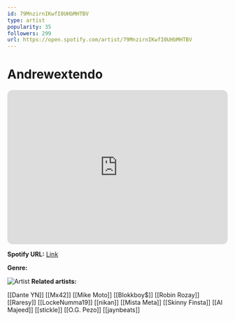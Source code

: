 ```yaml
---
id: 79MnzirnIKwfI0UHbMHTBV
type: artist
popularity: 35
followers: 299
url: https://open.spotify.com/artist/79MnzirnIKwfI0UHbMHTBV
---
```

# Andrewextendo

<iframe style="border-radius:12px" src="https://open.spotify.com/embed/artist/79MnzirnIKwfI0UHbMHTBV" width="100%" height="352" frameBorder="0" allowfullscreen="" allow="autoplay; clipboard-write; encrypted-media; fullscreen; picture-in-picture" loading="lazy"></iframe>

**Spotify URL:** [Link](https://open.spotify.com/artist/79MnzirnIKwfI0UHbMHTBV)

**Genre:** 

![Artist](https://i.scdn.co/image/ab6761610000e5eb05319844431efc8affbf4cba)
**Related artists:**

[[Dante YN]]
[[Mx42]]
[[Mike Moto]]
[[Blokkboy$]]
[[Robin Rozay]]
[[Raresy]]
[[LockeNumma19]]
[[nikan]]
[[Mista Meta]]
[[Skinny Finsta]]
[[Al Majeed]]
[[stickle]]
[[O.G. Pezo]]
[[jaynbeats]]
